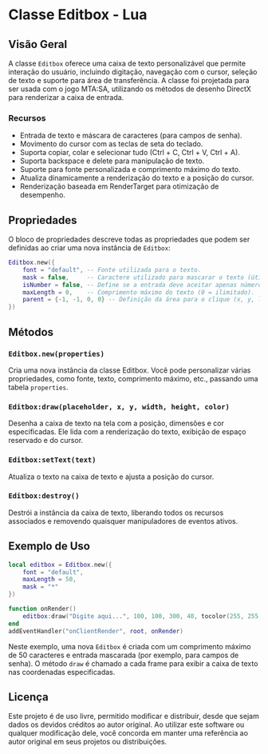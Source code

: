 
# Classe Editbox - Lua

## Visão Geral

A classe `Editbox` oferece uma caixa de texto personalizável que permite interação do usuário, incluindo digitação, navegação com o cursor, seleção de texto e suporte para área de transferência. A classe foi projetada para ser usada com o jogo MTA:SA, utilizando os métodos de desenho DirectX para renderizar a caixa de entrada.

### Recursos
- Entrada de texto e máscara de caracteres (para campos de senha).
- Movimento do cursor com as teclas de seta do teclado.
- Suporta copiar, colar e selecionar tudo (Ctrl + C, Ctrl + V, Ctrl + A).
- Suporta backspace e delete para manipulação de texto.
- Suporte para fonte personalizada e comprimento máximo do texto.
- Atualiza dinamicamente a renderização do texto e a posição do cursor.
- Renderização baseada em RenderTarget para otimização de desempenho.

## Propriedades

O bloco de propriedades descreve todas as propriedades que podem ser definidas ao criar uma nova instância de `Editbox`:

```lua
Editbox.new({
    font = "default", -- Fonte utilizada para o texto.
    mask = false,     -- Caractere utilizado para mascarar o texto (útil para senhas).
    isNumber = false, -- Define se a entrada deve aceitar apenas números.
    maxLength = 0,    -- Comprimento máximo do texto (0 = ilimitado).
    parent = {-1, -1, 0, 0} -- Definição da área para o clique (x, y, largura, altura).
})
```

## Métodos

### `Editbox.new(properties)`
Cria uma nova instância da classe Editbox. Você pode personalizar várias propriedades, como fonte, texto, comprimento máximo, etc., passando uma tabela `properties`.

### `Editbox:draw(placeholder, x, y, width, height, color)`
Desenha a caixa de texto na tela com a posição, dimensões e cor especificadas. Ele lida com a renderização do texto, exibição de espaço reservado e do cursor.

### `Editbox:setText(text)`
Atualiza o texto na caixa de texto e ajusta a posição do cursor.

### `Editbox:destroy()`
Destrói a instância da caixa de texto, liberando todos os recursos associados e removendo quaisquer manipuladores de eventos ativos.

## Exemplo de Uso

```lua
local editbox = Editbox.new({
    font = "default",
    maxLength = 50,
    mask = "*"
})

function onRender()
    editbox:draw("Digite aqui...", 100, 100, 300, 40, tocolor(255, 255, 255))
end
addEventHandler("onClientRender", root, onRender)
```

Neste exemplo, uma nova `Editbox` é criada com um comprimento máximo de 50 caracteres e entrada mascarada (por exemplo, para campos de senha). O método `draw` é chamado a cada frame para exibir a caixa de texto nas coordenadas especificadas.

## Licença

Este projeto é de uso livre, permitido modificar e distribuir, desde que sejam dados os devidos créditos ao autor original. Ao utilizar este software ou qualquer modificação dele, você concorda em manter uma referência ao autor original em seus projetos ou distribuições.
